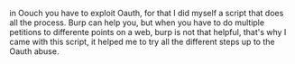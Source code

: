 
in Oouch you have to exploit Oauth, for that I did myself a script that does
all the process. Burp can help you, but when you have to do multiple petitions 
to differente points on a web, burp is not that helpful, that's why I came with 
this script, it helped me to try all the different steps up to the Oauth abuse.

